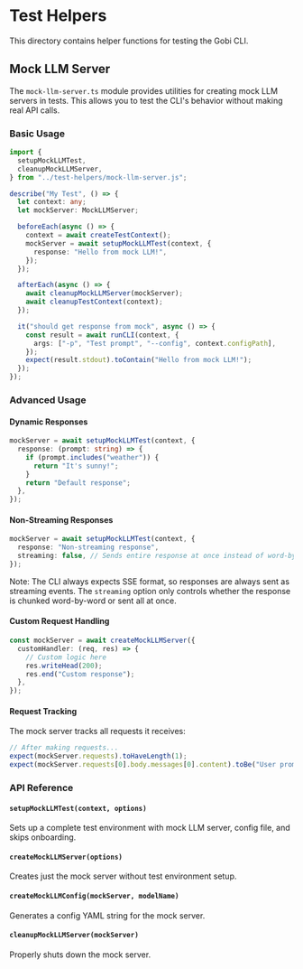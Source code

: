 # Test Helpers

This directory contains helper functions for testing the Gobi CLI.

## Mock LLM Server

The `mock-llm-server.ts` module provides utilities for creating mock LLM servers in tests. This allows you to test the CLI's behavior without making real API calls.

### Basic Usage

```typescript
import {
  setupMockLLMTest,
  cleanupMockLLMServer,
} from "../test-helpers/mock-llm-server.js";

describe("My Test", () => {
  let context: any;
  let mockServer: MockLLMServer;

  beforeEach(async () => {
    context = await createTestContext();
    mockServer = await setupMockLLMTest(context, {
      response: "Hello from mock LLM!",
    });
  });

  afterEach(async () => {
    await cleanupMockLLMServer(mockServer);
    await cleanupTestContext(context);
  });

  it("should get response from mock", async () => {
    const result = await runCLI(context, {
      args: ["-p", "Test prompt", "--config", context.configPath],
    });
    expect(result.stdout).toContain("Hello from mock LLM!");
  });
});
```

### Advanced Usage

#### Dynamic Responses

```typescript
mockServer = await setupMockLLMTest(context, {
  response: (prompt: string) => {
    if (prompt.includes("weather")) {
      return "It's sunny!";
    }
    return "Default response";
  },
});
```

#### Non-Streaming Responses

```typescript
mockServer = await setupMockLLMTest(context, {
  response: "Non-streaming response",
  streaming: false, // Sends entire response at once instead of word-by-word
});
```

Note: The CLI always expects SSE format, so responses are always sent as streaming events. The `streaming` option only controls whether the response is chunked word-by-word or sent all at once.

#### Custom Request Handling

```typescript
const mockServer = await createMockLLMServer({
  customHandler: (req, res) => {
    // Custom logic here
    res.writeHead(200);
    res.end("Custom response");
  },
});
```

#### Request Tracking

The mock server tracks all requests it receives:

```typescript
// After making requests...
expect(mockServer.requests).toHaveLength(1);
expect(mockServer.requests[0].body.messages[0].content).toBe("User prompt");
```

### API Reference

#### `setupMockLLMTest(context, options)`

Sets up a complete test environment with mock LLM server, config file, and skips onboarding.

#### `createMockLLMServer(options)`

Creates just the mock server without test environment setup.

#### `createMockLLMConfig(mockServer, modelName)`

Generates a config YAML string for the mock server.

#### `cleanupMockLLMServer(mockServer)`

Properly shuts down the mock server.

